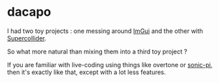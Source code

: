 # dacapo

I had two toy projects : one messing around [ImGui](https://github.com/ocornut/imgui)
and the other with [Supercollider](https://github.com/supercollider/supercollider).

So what more natural than mixing them into a third toy project ?

If you are familiar with live-coding using things like overtone
or [sonic-pi](https://github.com/samaaron/sonic-pi),
then it's exactly like that, except with a lot less features.

